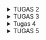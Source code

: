 <details>
<summary>TUGAS 2</summary>
Untuk membuat proyek Django ini, pertama saya membuat virtual environment di terminal. Lalu saya menginstal beberapa dependancies yang dibutuhkan dalam proyek sesuai dengan langkah pada tutorial 0. Lalu saya buat proyek tugas 2 ini dengan nama football_shop.
Saya membuat aplikasi "main" pada proyek dengan menjalankan perintah py manage.py startapp main pada terminal dalam direktori proyek dan virtual environment. Lalu pada file settings.py di direktori proyek saya daftarkan aplikasi 'main' ke dalam variabel INSTALLED_APPS.
Routing URL untuk mengakses aplikasi main dilakukan dengan cara pergi ke file urls.py di direktori proyek, impor fungsi include dari django.urls, lalu pada variabel urlpatterns saya tambahkan kode path('', include('main.urls'))
Saya membuat model dengan cara membuat class Product yang inherit dari models.Model lalu memberikan atribut-atribut seperti name, price, description, thumbnail, category, dan is_featured sesuai dengan tipe yang diminta tugas.
Pada views.py di direktori main, saya buat fungsi show_main. Fungsi berisi dictionary nama, harga, dan dekripsi sepatu. Fungsi akan mereturn dengan memanggil fungsi render dari library django.shortcuts yang akan mengisi slot-slot pada template main.html dengan value dari context tersebut.
Saya membuat file urls.py pada direktori main berisi variabel urlpatterns yang menyimpan path ke views.py agar bisa memanggil fungsi show_main sebelumnya.
Deployment ke PWS saya lakukan sama persis dengan langkah-langkah pada sesi tutorial sebelumnya.
settings.py adalah pusat konfigurasi proyek Django. Intinya: semua pengaturan global aplikasi ada di sana dan dieksekusi sebagai modul Python saat Django dijalankan.
Migrasi bekerja dengan cara menulis/mengubah model (models.py) di app. Lalu jalankan py manage.py makemigrations di terminal dalam virtual environment. Django membandingkan state model saat ini dengan snapshot terakhir, lalu membuat berkas migrasi di direktori migrations. Lalu jalankan py manage.py migrate. Ini menerapkan migrasi ke database: Django menjalankan operasi yang sesuai dan mencatat migrasi yang sudah dijalankan di tabel django_migrations.
Django sering dipilih karena menyediakan banyak fitur built-in (ORM, auth, admin UI, forms, i18n, sessions, caching, dan lain-lain). Jadi pemula dapat membangun aplikasi lengkap tanpa menambahkan banyak paket dari awal. Struktur proyek dan pola kerja terorganisir (models, templates, views) sehingga pembelajaran arsitektur web jadi lebih mudah.
</details>

<details>
<summary>TUGAS 3</summary>
Data delivery diperlukan untuk dapat menerima, mengelola, dan mengirimkan data dengan cepat, tepat, dan aman.
Menurut saya, JSON lebih baik dari pada XML karena sintaksnya yang sederhana yaitu berupa pasangan key-value yang merepresentasikan sebuah objek yang kemudian disimpan dalam sebuah array. XML memiliki sintaks seperti HTML dalam penulisannya sehingga cenderung lebih sulit dibaca. Oleh karena itu, JSON lebih populer dibanding XML.
Fungsi is_valid bertujuan untuk memvalidasi data yang diinput pengguna ke bagian form. 
csrf_token berguna untuk mencegah serangan Cross-Site Request Forgery di mana penyerang menipu pengguna untuk mengirim request berbahaya ke website dengan diam-diam. Tanpa token, proteksi dari Django akan menolak request dari form POST. Penyerang dapat memanfaatkannya dengan mengarahkan pengguna ke halaman URL palsu berisi kode tertentu dari pelaku. Setelah URL dibuka, kode tersebut akan langsung berjalan, seperti mengubah kata sandi akun, transfer uang, atau perintah lainnya.
Untuk melihat objek yang telah ditambahkan ke dalam database, pada views.py saya membuat fungsi show_xml & show_json yang menampilkan semua objek dalam format xml dan json, serta show_xml_by_id & show_json_by_id yang masing-masing akan menampilkan sebuah objek spesifik dalam xml dan json berdasarkan id objek. Saya memanggil fungsi serialize dari modul serializer untuk menerjemahkan objek model ke dalam format XML dan JSON, kemudian fungsi akan mengembalikan respons kepada pengguna dengan memanggil fungsi HttpResponse. Pada fungsi show_xml_by_id dan show_json_by_id, jika objek yang dicari tidak ada, maka fungsi akan mengembalikan response berupa eror tipe 404.
Routing keempat fungsi pada views.py saya lakukan dengan cara mengimpor fungsi-fungsi tersebut ke dalam urls.py. Lalu rute URL mengaksesnya saya buat jadi "url-deployment-pws/xml/" untuk format XML dan "url-deployment-pws/json" untuk JSON. Mengakses satu objek spesifik dengan id-nya saya buat menjadi "../xml/<uuid:product_id>/" dan "../json/<uuid:product_id>/" di mana tag uuid berisi id objek yang ingin dilihat.
Pada halaman utama main.html saya membuat tombol '+ Add Product' sebagai hyperlink yang memanggil fungsi create_product lalu mengarah ke URL 'url-pws/create_product' yang menampilkan create_product.html untuk menambah produk baru. Selain itu, main.html menampilkan setiap produk yang ada di database di bawah tombol Add Product. Daftar produk yang ditampilkan bisa dilihat detailnya dengan membuat hyperlink pada nama produk yang bisa diklik dan tombol Read More di bawah thumbnail produk. Kedua hyperlink melakukan hal yang sama yaitu memanggil fungsi show_product yang mengarah URL '../product/[id produk]/' yang akan menampilkan product_detail.html sesuai dengan id produknya.
Halaman form dan detail produk saya buat sama seperti langkah-langkah yang diberikan dari tutorial 2.

URL access on Postman:
https://drive.google.com/drive/folders/1QVTYtCZdyCLBZqRP3xho83nVrNpFqPik?usp=sharing
</details>

<details>
<summary>Tugas 4</summary>
Django AuthenticationForm adalah sebuah class pada Django yang berfungsi untuk membuat fitur dan form/halaman login agar pengguna dapat masuk ke dalam situs web.
Kelebihannya yaitu: 1. Form bawaan Django yang bisa langsung diimplementasikan ke dalam web. 2. Keamanan yang terjamin secara default, seperti dalam password hashing dan session management (aktif/tidak aktifnya user). 3. Integrasi dengan autentikasi Django, di mana bisa langsung bekerja dengan model User dari Django dan restriksi halaman situs dengan decorator @login_required. 4. Penanganan eror otomatis seperti pengecekan keberadaan user dan verifikasi username/password yang salah tanpa menulis logika sendiri.
Kekurangannya yakni: 1. Tampilan yang sederhana tanpa ada styling dan semacamnya. 2. Sistem autentikasi standar (username & password) saja. 3. Kurang fitur autentikasi lebih seperti 2-factor authentication, "Remember me", dan login dengan akun sosial seperti Google dan Facebook.

Autentikasi adalah proses mengetahui siapa diri Anda (user), sedangkan otorisasi adalah proses mengetahui apa saja kewenangan/yang dapat dilakukan oleh user.
Autentikasi (bawaan) di Django: Model User, Fungsi login, logout, dan authenticate, class AuthenticationForm.
Otorisasi di Django: Decorator @login_required yang merestriksi halaman situs html untuk user yang telah login, model yang dibuat memiliki permission otomatis (seperti add, change, delete, view).

Kelebihan Cookie: Mudah digunakan karena data langsung tersimpan di browser, otomatis terkirim ke server pada setiap request serta bertahan lama sehingga cocok untuk fitur seperti "remember me" atau preferensi pengguna. Data disimpan di sisi client maka server tidak perlu menyimpan state tambahan. Bisa diakses JavaScript Memudahkan kustomisasi oleh user.
Kekurangan Cookie: Ukuran maksimal cookie sebesar 4KB. Data mudah dibaca oleh user dan rawan kena serangan XSS jika tidak dienkripsi. Setiap request akan memakan lebih banyak bandwidth dan memperlambat request. Cookies dapat dimatikan kapan saja oleh user dan dihapus.
Kelebihan Session: Data tersimpan dengan aman di dalam server. Dapat menampung data yang sangat besar dan kompleks. 
Kekurangan Session: Beban server lebih besar karena menyimpan semua data state untuk menghandle setiap request dari user. Manajemen ekstra pada setiap session user. Tetap bergantung pada cookies seperti untuk mengirimkan session ID, sehingga rentan dicuri atau dapat tidak bekerja jika dimatikan oleh user.

Cookies tidak sepenuhnya aman karena dapat dibaca dan dimodifikasi di sisi client. Cookies juga dapat dicuri oleh hacker melalui serangan seperti Cross-Site Scripting yang mencuri cookie melalui skrip berbahaya, Cross-Site Request Forgery di mana user mengirimkan request palsu berbahaya oleh hacker, dan Man-in-the-middle yang mencuri cookies ketika website tidak menggunakan protokol HTTPS. 
Cara Django menanganinya yaitu: menyertakan csrf_token ke dalam semua form di html, mengatur cookie session dengan 'httponly=True' agar tidak dapat diakses via JavaScript, atur 'SESSION_COOKIE_SECURE' dan 'CSRF_COOKIE_SECURE' sehingga cookie hanya dikirim melalui HTTPS.

Implementasi fitur register saya lakukan dengan terlebih dahulu mengimpor UserCreationForm, yaitu class bawaan Django untuk membuat formulir registrasi akun baru user. Saya membuat fungsi register() di views.py pada direktori main. Di dalamnya terdapat instance UserCreationForm kosong bernama form. Saat user memberikan username dan password untuk akun barunya, user mengirimkan HTTP request POST ke server lalu request akan digunakan untuk membuat instance UserCreationForm baru meng-overwrite instance pada variable form. Jika username dan password akun sesuai aturan (bawaan dari Django), data akan disimpan ke dalam database dan user diarahkan kembali ke halaman login bersamaan dengan pesan bahwa akun telah berhasil dibuat dengan memanggil fungsi messages.success(). Jika isi form registrasi tidak sesuai aturan, user tetap berada di halaman register dan mendapat pesan yang memberitahu ketentuan username/password yang belum benar.
Halaman register saya ada di file register.html pada main/templates. File meng-extend base.html di direktori utama, judulnya Register, elemen form dibuat dalam bentuk tabel dengan tag {{ from.as_table }}. Juga terdapat tag {% csrf_token %} untuk melindungi dari serangan CSRF dan bullet list berisi aturan username dan password untuk akun baru. Setelah itu, saya routing dengan pergi ke main/urls.py lalu impor fungsi register dari views.py dan tambahkan 'path('register/', register, name='register')' ke dalam list urlpatterns.

Fitur login saya buat dengan mengimpor AuthenticationForm, authenticate, dan login pada views.py. Saya buat fungsi login_user(). Fungsi menerima request POST dari user yaitu input username dan password akunnya. Dari request, fungsi membuat instance AuthenticationForm bernama form dengan atribut dari request. Jika username dan password benar, fungsi akan mengambil akun yang sesuai dari database, memanggil fungsi login(request, user) yang akan membuat session baru buat pengguna lalu mereturn fungsi redirect() ke halaman utama website. Jika input login salah, maka website akan tetap di halaman login.
Halaman login saya yaitu login.html pada main/templates. Isinya mirip dengan halaman register.html hanya beda di bagian bawah halaman terdapat hyperlink untuk membuat akun baru. Terakhir, saya hubungkan halaman ini pada main/urls.py dengan menambahkan 'path('login/', login_user, name='login')' pada urlpatterns.

Pembuatan fitur logout saya buat dengan terlebih dulu mengimpor fungsi logout pada views.py. Saya buat fungsi baru logout_user() yang di dalamnya akan memanggil fungsi 'logout(request)' dan mereturn fungsi redirect() yang akan mengarahkan ke halaman login. Pada main.html saya tambahkan button 'Logout' berupa hyperlink yang isinya {% url 'main:logout' %} yang secara dinamis mengarah ke path URL pada main/urls.py dengan paramater nama 'logout'. Terakhir, pada urls.py tersebut saya tambahkan 'path('logout/', logout_user, name='logout')' agar bisa menjalankan hyperlink button tadi.

Penerapan Cookies
Pada views.py saya import datetime, HttpResposeRedirect, dan reverse. Pada fungsi login_user() di blok 'if form.is_valid()', saya buat variabel response yaitu instance HttpResponseRedirect(reverse("main:show_main")). Pada response disimpan cookie saat ini user login bernama 'last_login' dengan fungsi set_cookie(). Variabel response direturn menggantikan return sebelumnya lalu akan balik ke halaman utama.
Pada dictionary context saya tambahkan key='last_login' dengan value=request.COOKIES.get('last_login', 'Never') yang mengambil nilai cookie 'last_login'.
Saya buat variabel response yang sama di fungsi logout_user(). Saya panggil fungsi delete_cookie() untuk menghapus cookie 'last_login' setelah user logout. Pada key 'name' valuenya saya buat 'request.user.username' untuk memunculkan akun yang sedang login saat ini. Fungsi mereturn response.
Halaman main.html saya tampilkan waktu terakhir login user dengan tag {{ last_login }} yang diisi oleh key 'last_login' dari login_user().

Saya menghubungkan model Product dengan User dengan cara mengimpor class User dari Django. Pada model Product saya tambahkan atribut user: 'models.ForeignKey(User, on_delete=models.CASCADE, null=True)'. Atribut ini akan mengikat satu instance Product dengan satu instance User saja. Product yang tidak punya User akan tetap ada di database melalui 'null=True' dan akun User yang dihapus akan menghapus semua Product yang dimiliki melalui 'on_delete=models.CASCADE' pada atribut user. Perubahan models.py saya migrate di terminal.
Pada views.py di fungsi create_product() blok 'if' saya buat variable product_entry yang menyimpan input produk baru yang ingin dijual. Lalu fied user dari product_entry tersebut akan diisi dari request.user (user yang sedang aktif).
</details>

<details>
<summary>TUGAS 5</summary>
Pada halaman login, saya beri latar abu-abu cerah penuh (bg-gray-50). Saya wrapping dalam kontainer luar lebarnya utuh dan tinggi sama dengan viewport, sehingga card dapat dipusatkan vertikal. Card login di tengah secara vertikal dan horizontal. Padding luar untuk memberikan ruang dari tepi layar. Lebar card dikasih batas di layar besar, tetapi tetap responsif di layar kecil. Card latarnya putih rounded border warna abu-abu. Judul teks rata tengah ukuran 2xl dan dibuat bold. 

Urutan prioritas CSS selector: 1. Inline style (di dalam style tag) 2. ID selector (diawali #) 3. Class selector (diawali .) 4. Element selector

Responsive design penting karena ada beberapa manfaat yang diberikan, yaitu pengguna mengakses situs dari berbagai perangkat, tampilan tetap nyaman dan mudah dibaca di layar kecil, memudahkan koding desain untuk semua ukuran layar, situs yang mobile-friendly lebih mudah muncul di search engine, dan mengurangi bounce rate. Contoh aplikasi yang punya responsive design: Youtube, Gojek, Tokopedia, X. Contoh aplikasi yang belum: CodingBat, Internet Archive, SIAK-NG.

Perbedaan margin, border, padding:
Margin: Area transparan di luar border yang memberi jarak antar elemen.
Border: Garis pembatas di antara margin dan padding.
Padding: Area transparan di dalam elemen (antara konten website dan border).
Contoh implementasi: 
.box {
  margin: 20px;     /* Jarak dari elemen lain */
  border: 2px solid black; /* Garis pembatas */
  padding: 15px;    /* Jarak konten dari border */
}

Flexbox adalah sistem layout 1 dimensi mengatur baris atau kolom yang digunakan untuk mengatur dan meratakan elemen secara dinamis.
Kegunaannya: Menyusun elemen secara horizontal atau vertikal, mengatur jarak dan perataan antar elemen dengan mudah dalam kontainer, menyesuaikan lebar/tinggi elemen anak secara fleksibel. Flexbox cocok untuk komponen kecil seperti navbar, card, atau form.
CSS Grid Layout adalah sistem layout 2 dimensi yang memungkinkan pengaturan elemen dalam baris dan kolom sekaligus. Sistem ini ideal untuk layout halaman utama (header, sidebar, content, footer), dapat menentukan ukuran kolom/baris dengan mudah, lebih presisi untuk tata letak kompleks.


</details>

